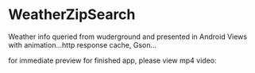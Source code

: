 # WeatherZipSearch
Weather info queried from wuderground and presented in Android Views with animation...http response cache, Gson...

for immediate preview for finished app, please view mp4 video: 
